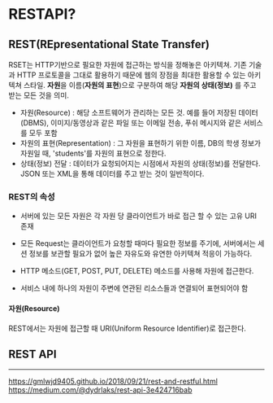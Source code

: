 # RESTAPI?

## REST(REpresentational State Transfer)
RSET는 HTTP기반으로 필요한 자원에 접근하는 방식을 정해놓은 아키텍쳐. 기존 기술과 HTTP 프로토콜을 그대로 활용하기 때문에 웹의 장점을 최대한 활용할 수 있는 아키텍쳐 스타일. **자원**을 이름(**자원의 표현**)으로 구분하여 해당 **자원의 상태(정보)** 를 주고 받는 모든 것을 의미. 


* 자원(Resource) : 해당 소프트웨어가 관리하는 모든 것. 예를 들어 저장된 데이터(DBMS), 이미지/동영상과 같은 파일 또는 이메일 전송, 푸쉬 메시지와 같은 서비스를 모두 포함
* 자원의 표현(Representation) : 그 자원을 표현하기 위한 이름, DB의 학생 정보가 자원일 때, 'students'를 자원의 표현으로 정한다.
* 상태(정보) 전달 : 데이터가 요청되어지는 시점에서 자원의 상태(정보)를 전달한다. JSON 또는 XML을 통해 데이터를 주고 받는 것이 일반적이다.

### REST의 속성
* 서버에 있는 모든 자원은 각 자원 당 클라이언트가 바로 접근 할 수 있는 고유 URI 존재

* 모든 Request는 클라이언트가 요청할 때마다 필요한 정보를 주기에, 서버에서는 세션 정보를 보관할 필요가 없어 높은 자유도와 유연한 아키텍쳐 적응이
가능하다. 

* HTTP 메소드(GET, POST, PUT, DELETE) 메소드를 사용해 자원에 접근한다.

* 서비스 내에 하나의 자원이 주변에 연관된 리소스들과 연결되어 표현되어야 함

#### 자원(Resource)
REST에서는 자원에 접근할 때 URI(Uniform Resource Identifier)로 접근한다.


## REST API

-------

https://gmlwjd9405.github.io/2018/09/21/rest-and-restful.html
https://medium.com/@dydrlaks/rest-api-3e424716bab
